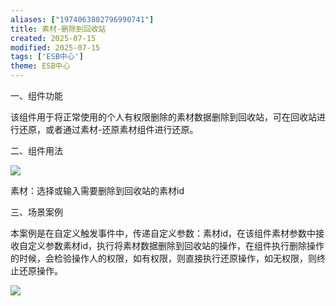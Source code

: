 ```yaml
---
aliases: ["1974063802796990741"]
title: 素材-删除到回收站
created: 2025-07-15
modified: 2025-07-15
tags: ['ESB中心']
theme: ESB中心
---
```


一、组件功能

该组件用于将正常使用的个人有权限删除的素材数据删除到回收站，可在回收站进行还原，或者通过素材-还原素材组件进行还原。

二、组件用法

![](6e0eca2ad4514e204ba605b7bf43738b.jpg)

素材：选择或输入需要删除到回收站的素材id

三、场景案例

本案例是在自定义触发事件中，传递自定义参数：素材id，在该组件素材参数中接收自定义参数素材id，执行将素材数据删除到回收站的操作，在组件执行删除操作的时候，会检验操作人的权限，如有权限，则直接执行还原操作，如无权限，则终止还原操作。

![](f7bbccd15f878d877be9a37f63bd567e.jpg)